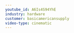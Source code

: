 ```yaml
---
youtube_id: A6Is4S94YhE
industry: hardware
customer: basicamericansupply
video-type: cinematic
---
```




